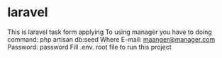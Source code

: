 # laravel
This is laravel task form applying
To using manager you have to doing command: php artisan db:seed
Where 
E-mail: maanger@manager.com
Password: password
Fill .env. root file to run this project
